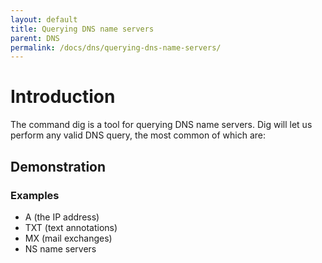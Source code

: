```yaml
---
layout: default
title: Querying DNS name servers
parent: DNS
permalink: /docs/dns/querying-dns-name-servers/
---
```

# Introduction
The command dig is a tool for querying DNS name servers.
Dig will let us perform any valid DNS query, the most common of which are:

## Demonstration

### Examples
 
* A (the IP address)
* TXT (text annotations)
* MX (mail exchanges)
* NS name servers
